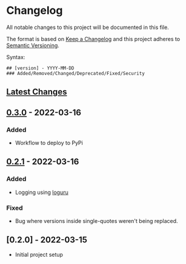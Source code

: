 # Changelog

All notable changes to this project will be documented in this file.

The format is based on [Keep a Changelog](http://keepachangelog.com/en/1.0.0/)
and this project adheres to [Semantic Versioning](http://semver.org/spec/v2.0.0.html).

Syntax:

```text
## [version] - YYYY-MM-DD
### Added/Removed/Changed/Deprecated/Fixed/Security
```

## [Latest Changes]

## [0.3.0] - 2022-03-16

### Added

- Workflow to deploy to PyPi

## [0.2.1] - 2022-03-16

### Added
- Logging using [loguru](https://github.com/Delgan/loguru)

### Fixed
- Bug where versions inside single-quotes weren't being replaced.

## [0.2.0] - 2022-03-15

- Initial project setup


[Latest Changes]: https://github.com/lucasmelin/molting/compare/v0.3.0...HEAD
[0.3.0]: https://github.com/lucasmelin/molting/compare/v0.2.1...v0.3.0
[0.2.1]: https://github.com/lucasmelin/molting/compare/v0.2.0...v0.2.1